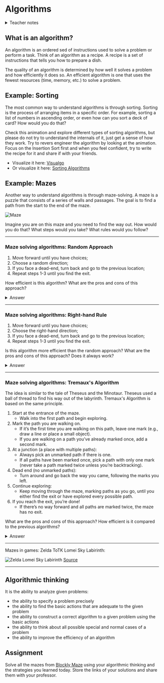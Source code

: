 # Algorithms

<details>
<summary> Teacher notes </summary>
- Icebreakers; Intro to the Instructor; Form pairs and Introduce each other; Fill the form about python; Introduce the class routines: weekly activities, read before class, assignments, etc.; Introduce canvas; Create github account; Install tools such as pycharm, python 3.11, and git;
- Intro to Algorithmic thinking; What is an algorithm?; Example: Sorting; Example: Mazes;
</details>

## What is an algorithm?

An algorithm is an ordered sed of instructions used to solve a problem or perform a task. Think of an algorithm as a recipe. A recipe is a set of instructions that tells you how to prepare a dish.

The quality of an algorithm is determined by how well it solves a problem and how efficiently it does so. An efficient algorithm is one that uses the fewest resources (time, memory, etc.) to solve a problem.

## Example: Sorting

The most common way to understand algorithms is through sorting. Sorting is the process of arranging items in a specific order. For example, sorting a list of numbers in ascending order, or even how can you sort a deck of card? How would you do that?

Check this animation and explore different types of sorting algorithms, but please do not try to understand the internals of it, just get a sense of how they work. Try to revers engineer the algorithm by looking at the animation. Focus on the Insertion Sort first and when you feel confident, try to write the recipe for it and share if with your friends.

- Visualize it here: [Visualgo](https://visualgo.net/en/sorting)
- Or visualize it here: [Sorting Algorithms](https://www.toptal.com/developers/sorting-algorithms)

## Example: Mazes

Another way to understand algorithms is through maze-solving. A maze is a puzzle that consists of a series of walls and passages. The goal is to find a path from the start to the end of the maze.

![Maze](https://upload.wikimedia.org/wikipedia/commons/thumb/8/88/Maze_simple.svg/1200px-Maze_simple.svg.png)

Imagine you are on this maze and you need to find the way out. How would you do that? What steps would you take? What rules would you follow?

---

### Maze solving algorithms: Random Approach

1. Move forward until you have choices;
2. Choose a random direction;
3. If you face a dead-end, turn back and go to the previous location;
4. Repeat steps 1-3 until you find the exit.

How efficient is this algorithm? What are the pros and cons of this approach?

<details>
  <summary> Answer </summary>
  <p> This algorithm is not very efficient because it relies on randomness. It may take a long time to find the exit, especially in complex mazes. However, it is simple to implement and does not require much memory. </p>
</details>

---

### Maze solving algorithms: Right-hand Rule

1. Move forward until you have choices;
2. Choose the right-hand direction;
3. If you face a dead-end, turn back and go to the previous location;
4. Repeat steps 1-3 until you find the exit.

Is this algorithm more efficient than the random approach? What are the pros and cons of this approach? Does it always work?

<details>
  <summary> Answer </summary>
  <p> This algorithm is more efficient than the random approach because it follows a systematic rule. It guarantees that you will eventually find the exit if it exists. However, it may not work in all mazes, especially if there are loops or cycles. </p>
</details>

---

### Maze solving algorithms: Tremaux's Algorithm

The idea is similar to the tale of Theseus and the Minotaur. Theseus used a ball of thread to find his way out of the labyrinth. Tremaux's Algorithm is based on the same principle.

1. Start at the entrance of the maze.
    - Walk into the first path and begin exploring.
2. Mark the path you are walking on.
    - If it’s the first time you are walking on this path, leave one mark (e.g., draw a line or place a small object).
    - If you are walking on a path you’ve already marked once, add a second mark.
3. At a junction (a place with multiple paths):
    - Always pick an unmarked path if there is one.
    - If all paths have been marked once, pick a path with only one mark (never take a path marked twice unless you’re backtracking).
4. Dead end (no unmarked paths):
    - Turn around and go back the way you came, following the marks you left.
5. Continue exploring:
    - Keep moving through the maze, marking paths as you go, until you either find the exit or have explored every possible path.
6. If you reach the exit, you’re done!
    - If there’s no way forward and all paths are marked twice, the maze has no exit.

What are the pros and cons of this approach? How efficient is it compared to the previous algorithms?

<details>
  <summary> Answer </summary>
  <p> Tremaux's Algorithm is more systematic than the previous algorithms because it keeps track of the paths you have explored. It guarantees that you will eventually find the exit if it exists. However, it may require more memory to store the marks. </p>
</details>

---

Mazes in games: Zelda ToTK Lomei Sky Labirinth:

![Zelda Lomei Sky Labirinth](https://platform.polygon.com/wp-content/uploads/sites/2/chorus/uploads/chorus_asset/file/24696220/My_Great_Game___My_Great_Capture_2023_06_01_09_32_06__1_.png?quality=90&strip=all&crop=0%2C0%2C100%2C100&w=750)
[Source](https://www.polygon.com/zelda-tears-of-the-kingdom-guide/23745317/lomei-labyrinth-island-walkthrough-igashuk-mogisari-shrine-puzzle-solution)

---

## Algorithmic thinking

It is the ability to analyze given problems:

- the ability to specify a problem precisely
- the ability to find the basic actions that are adequate to the given problem
- the ability to construct a correct algorithm to a given problem using the basic
  actions
- the ability to think about all possible special and normal cases of a problem
- the ability to improve the efficiency of an algorithm

## Assignment

Solve all the mazes from [Blockly Maze](https://blockly.games/maze) using your algorithmic thinking and the strategies you learned today. Store the links of your solutions and share them with your professor.